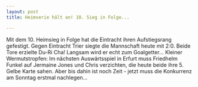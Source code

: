 ```yaml
---
layout: post
title: Heimserie hält an! 10. Sieg in Folge...

---
```


Mit dem 10. Heimsieg in Folge hat die Eintracht ihren Aufstiegsrang gefestigt. Gegen Eintracht Trier siegte die Mannschaft heute mit 2:0. Beide Tore erzielte Du-Ri Cha! Langsam wird er echt zum Goalgetter... Kleiner Wermutstropfen: Im nächsten Auswärtsspiel in Erfurt muss Friedhelm Funkel auf Jermaine Jones und Chris verzichten, die heute beide ihre 5. Gelbe Karte sahen. Aber bis dahin ist noch Zeit - jetzt muss die Konkurrenz am Sonntag erstmal nachlegen...


